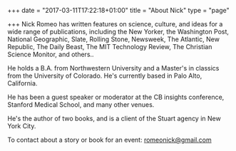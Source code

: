 +++
date = "2017-03-11T17:22:18+01:00"
title = "About Nick"
type = "page"

+++
Nick Romeo has written features on science, culture, and ideas for a wide range of publications, including the New Yorker, the Washington Post, National Geographic, Slate, Rolling Stone, Newsweek, The Atlantic, New Republic, The Daily Beast, The MIT Technology Review, The Christian Science Monitor, and others..  

He holds a B.A. from Northwestern University and a Master's in classics from the University of Colorado. He's currently based in Palo Alto, California.

He has been a guest speaker or moderator at the CB insights conference, Stanford Medical School, and many other venues.

He's the author of two books, and is a client of the Stuart agency in New York City.

To contact about a story or book for an event: romeonick@gmail.com